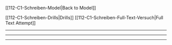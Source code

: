 [[112-C1-Schreiben-Model|Back to Model]]

[[112-C1-Schreiben-Drills|Drills]]
[[112-C1-Schreiben-Full-Text-Versuch|Full Text Attempt]]

----
---



---

